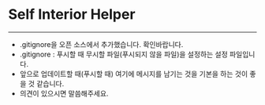 # Self Interior Helper

-----

- .gitignore을 오픈 소스에서 추가했습니다. 확인바랍니다.
- .gitignore : 푸시할 때 무시할 파일(푸시되지 않을 파일)을 설정하는 설정 파일입니다.
- 앞으로 업데이트할 때(푸시할 때) 여기에 메시지를 남기는 것을 기본을 하는 것이 좋을 것 같습니다.
- 의견이 있으시면 말씀해주세요.
